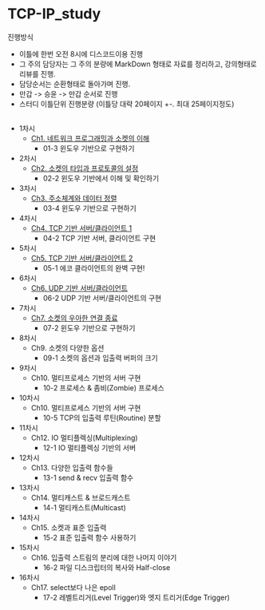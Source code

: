 # TCP-IP_study

진행방식
- 이틀에 한번 오전 8시에 디스코드이용 진행
- 그 주의 담당자는 그 주의 분량에 MarkDown 형태로 자료를 정리하고, 강의형태로 리뷰를 진행.
- 담당순서는 순환형태로 돌아가며 진행.
- 만갑 -> 승윤 -> 만갑 순서로 진행
- 스터디 이틀단위 진행분량 (이틀당 대략 20페이지 +-. 최대 25페이지정도)


## 

- 1차시
  - [Ch1. 네트워크 프로그래밍과 소켓의 이해](https://github.com/sy1909/TCP-IP_study/issues/2)
    - 01-3 윈도우 기반으로 구현하기
- 2차시
  - [Ch2. 소켓의 타입과 프로토콜의 설정](https://github.com/sy1909/TCP-IP_study/issues/3)
    - 02-2 윈도우 기반에서 이해 및 확인하기
- 3차시
  - [Ch3. 주소체계와 데이터 정렬](https://github.com/sy1909/TCP-IP_study/issues/4)
    - 03-4 윈도우 기반으로 구현하기
- 4차시
  - [Ch4. TCP 기반 서버/클라이언트 1](https://github.com/sy1909/TCP-IP_study/issues/5)
    - 04-2 TCP 기반 서버, 클라이언트 구현
- 5차시
  - [Ch5. TCP 기반 서버/클라이언트 2](https://github.com/sy1909/TCP-IP_study/issues/6)
    - 05-1 에코 클라이언트의 완벽 구현!
- 6차시
  - [Ch6. UDP 기반 서버/클라이언트](https://github.com/sy1909/TCP-IP_study/issues/7)
    - 06-2 UDP 기반 서버/클라이언트의 구현
- 7차시
  - [Ch7. 소켓의 우아한 연결 종료](https://github.com/sy1909/TCP-IP_study/issues/8)
    - 07-2 윈도우 기반으로 구현하기
- 8차시
  - Ch9. 소켓의 다양한 옵션
    - 09-1 소켓의 옵션과 입출력 버퍼의 크기
- 9차시
  - Ch10. 멀티프로세스 기반의 서버 구현
    - 10-2 프로세스 & 좀비(Zombie) 프로세스
- 10차시
  - Ch10. 멀티프로세스 기반의 서버 구현
    - 10-5 TCP의 입출력 루틴(Routine) 분할
- 11차시
  - Ch12. IO 멀티플렉싱(Multiplexing)
    - 12-1 IO 멀티플렉싱 기반의 서버
- 12차시
  - Ch13. 다양한 입출력 함수들
    - 13-1 send & recv 입출력 함수
- 13차시
  - Ch14. 멀티캐스트 & 브로드캐스트
    - 14-1 멀티캐스트(Multicast)
- 14차시
  - Ch15. 소켓과 표준 입출력
    - 15-2 표준 입출력 함수 사용하기
- 15차시
  - Ch16. 입출력 스트림의 분리에 대한 나머지 이야기
    - 16-2 파일 디스크립터의 복사와 Half-close
- 16차시
  - Ch17. select보다 나은 epoll
    - 17-2 레벨트리거(Level Trigger)와 엣지 트리거(Edge Trigger)
